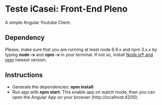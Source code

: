 # Teste iCasei: Front-End Pleno
A simple Angular Youtube Client.

## Dependency
Please, make sure that you are running at least node 6.9.x and npm 3.x.x by typing **node -v** and **npm -v** in your terminal. If not so, install [Node.js® and npm](https://nodejs.org/en/download/) newest version.

## Instructions
- Generate the dependencies:
    **npm install**
- Run app with **npm start**. This enable app on watch mode, then you can open the Angular App on your browser (http://localhost:4200); 